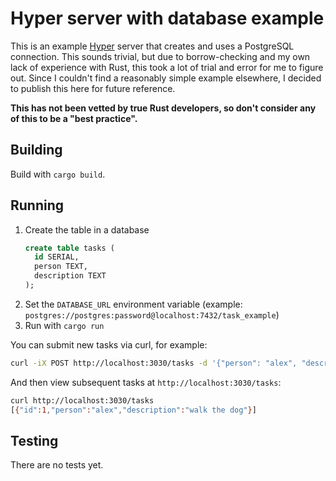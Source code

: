 # Hyper server with database example

This is an example [Hyper](https://hyper.rs) server that creates and uses a PostgreSQL connection. This sounds trivial, but due to borrow-checking and my own lack of experience with Rust, this took a lot of trial and error for me to figure out. Since I couldn't find a reasonably simple example elsewhere, I decided to publish this here for future reference.

**This has not been vetted by true Rust developers, so don't consider any of this to be a "best practice".** 

## Building

Build with `cargo build`.

## Running

 1. Create the table in a database
    ```sql
    create table tasks (
      id SERIAL,
      person TEXT,
      description TEXT
    );
    ```
 2. Set the `DATABASE_URL` environment variable (example: `postgres://postgres:password@localhost:7432/task_example`)
 3. Run with `cargo run`

You can submit new tasks via curl, for example:

```sh
curl -iX POST http://localhost:3030/tasks -d '{"person": "alex", "description": "walk the dog"}'
```

And then view subsequent tasks at `http://localhost:3030/tasks`:

```sh
curl http://localhost:3030/tasks
[{"id":1,"person":"alex","description":"walk the dog"}]
```

## Testing

There are no tests yet.
